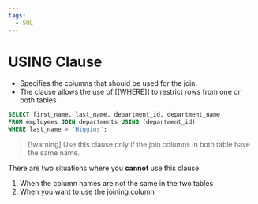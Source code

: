 ```yaml
---
tags:
  - SQL
---
```

# USING Clause
- Specifies the columns that should be used for the join.
- The clause allows the use of [[WHERE]] to restrict rows from one or both tables
```SQL
SELECT first_name, last_name, department_id, department_name
FROM employees JOIN departments USING (department_id)
WHERE last_name = 'Higgins';
```

> [!warning] Use this clause only if the join columns in both table have the same name.

There are two situations where you **cannot** use this clause.
1. When the column names are not the same in the two tables
2. When you want to use the joining column

